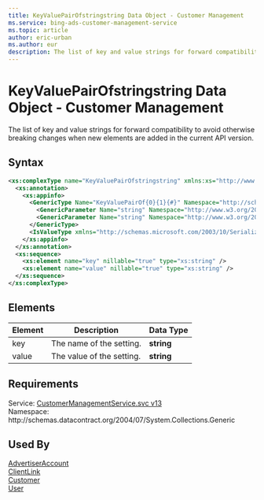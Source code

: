 ```yaml
---
title: KeyValuePairOfstringstring Data Object - Customer Management
ms.service: bing-ads-customer-management-service
ms.topic: article
author: eric-urban
ms.author: eur
description: The list of key and value strings for forward compatibility to avoid otherwise breaking changes when new elements are added in the current API version.
---
```

# KeyValuePairOfstringstring Data Object - Customer Management
The list of key and value strings for forward compatibility to avoid otherwise breaking changes when new elements are added in the current API version.

## Syntax
```xml
<xs:complexType name="KeyValuePairOfstringstring" xmlns:xs="http://www.w3.org/2001/XMLSchema">
  <xs:annotation>
    <xs:appinfo>
      <GenericType Name="KeyValuePairOf{0}{1}{#}" Namespace="http://schemas.datacontract.org/2004/07/System.Collections.Generic" xmlns="http://schemas.microsoft.com/2003/10/Serialization/">
        <GenericParameter Name="string" Namespace="http://www.w3.org/2001/XMLSchema" />
        <GenericParameter Name="string" Namespace="http://www.w3.org/2001/XMLSchema" />
      </GenericType>
      <IsValueType xmlns="http://schemas.microsoft.com/2003/10/Serialization/">true</IsValueType>
    </xs:appinfo>
  </xs:annotation>
  <xs:sequence>
    <xs:element name="key" nillable="true" type="xs:string" />
    <xs:element name="value" nillable="true" type="xs:string" />
  </xs:sequence>
</xs:complexType>
```

## <a name="elements"></a>Elements

|Element|Description|Data Type|
|-----------|---------------|-------------|
|<a name="key"></a>key|The name of the setting.|**string**|
|<a name="value"></a>value|The value of the setting.|**string**|

## Requirements
Service: [CustomerManagementService.svc v13](https://clientcenter.api.bingads.microsoft.com/Api/CustomerManagement/v13/CustomerManagementService.svc)  
Namespace: http\://schemas.datacontract.org/2004/07/System.Collections.Generic  

## Used By
[AdvertiserAccount](advertiseraccount.md)  
[ClientLink](clientlink.md)  
[Customer](customer.md)  
[User](user.md)  
